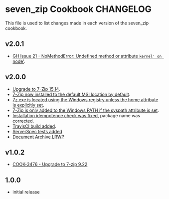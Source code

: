 seven_zip Cookbook CHANGELOG
========================
This file is used to list changes made in each version of the seven_zip cookbook.

v2.0.1
------
- [GH Issue 21 - NoMethodError: Undefined method or attribute `kernel' on `node'](https://github.com/daptiv/seven_zip/issues/21).

v2.0.0
------
- [Upgrade to 7-Zip 15.14](https://github.com/daptiv/seven_zip/pull/9).
- [7-Zip now installed to the default MSI location by default](https://github.com/daptiv/seven_zip/pull/11).
- [7z.exe is located using the Windows registry unless the home attribute is explicitly set](https://github.com/daptiv/seven_zip/pull/10).
- [7-Zip is only added to the Windows PATH if the syspath attribute is set](https://github.com/daptiv/seven_zip/pull/11).
- [Installation idempotence check was fixed](https://github.com/daptiv/seven_zip/pull/14), package name was corrected.
- [TravisCI build added](https://github.com/daptiv/seven_zip/pull/12).
- [ServerSpec tests added](https://github.com/daptiv/seven_zip/pull/9)
- [Document Archive LRWP](https://github.com/daptiv/seven_zip/pull/6)

v1.0.2
------
- [COOK-3476 - Upgrade to 7-zip 9.22](https://tickets.opscode.com/browse/COOK-3476)

1.0.0
-----
- initial release
